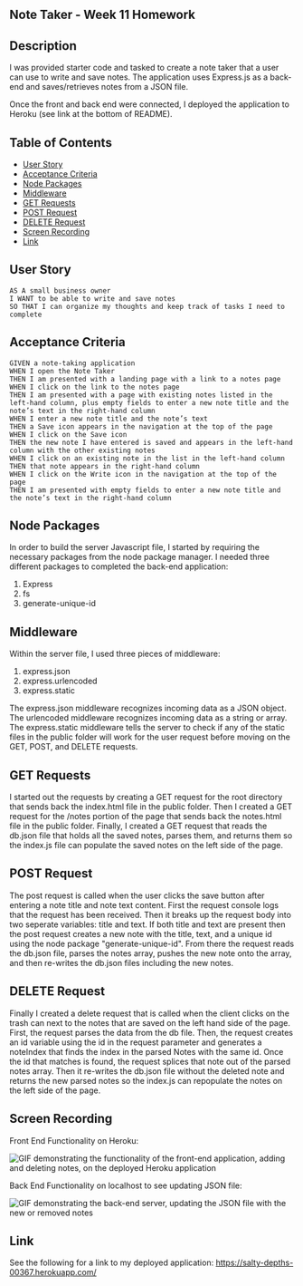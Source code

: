 ## Note Taker - Week 11 Homework

## Description

I was provided starter code and tasked to create a note taker that a user can use to write and save notes. The application uses Express.js as a back-end and saves/retrieves notes from a JSON file.

Once the front and back end were connected, I deployed the application to Heroku (see link at the bottom of README).

## Table of Contents

- [User Story](#user-story)
- [Acceptance Criteria](#acceptance-criteria)
- [Node Packages](#node-packages)
- [Middleware](#middleware)
- [GET Requests](#get-requests)
- [POST Request](#post-request)
- [DELETE Request](#delete-request)
- [Screen Recording](#screen-recording)
- [Link](#link)

## User Story

```
AS A small business owner
I WANT to be able to write and save notes
SO THAT I can organize my thoughts and keep track of tasks I need to complete
```

## Acceptance Criteria

```
GIVEN a note-taking application
WHEN I open the Note Taker
THEN I am presented with a landing page with a link to a notes page
WHEN I click on the link to the notes page
THEN I am presented with a page with existing notes listed in the left-hand column, plus empty fields to enter a new note title and the note’s text in the right-hand column
WHEN I enter a new note title and the note’s text
THEN a Save icon appears in the navigation at the top of the page
WHEN I click on the Save icon
THEN the new note I have entered is saved and appears in the left-hand column with the other existing notes
WHEN I click on an existing note in the list in the left-hand column
THEN that note appears in the right-hand column
WHEN I click on the Write icon in the navigation at the top of the page
THEN I am presented with empty fields to enter a new note title and the note’s text in the right-hand column
```

## Node Packages

In order to build the server Javascript file, I started by requiring the necessary packages from the node package manager. I needed three different packages to completed the back-end application:

1. Express
2. fs
3. generate-unique-id

## Middleware

Within the server file, I used three pieces of middleware:

1. express.json
2. express.urlencoded
3. express.static

The express.json middleware recognizes incoming data as a JSON object. The urlencoded middleware recognizes incoming data as a string or array. The express.static middleware tells the server to check if any of the static files in the public folder will work for the user request before moving on the GET, POST, and DELETE requests.

## GET Requests

I started out the requests by creating a GET request for the root directory that sends back the index.html file in the public folder. Then I created a GET request for the /notes portion of the page that sends back the notes.html file in the public folder. Finally, I created a GET request that reads the db.json file that holds all the saved notes, parses them, and returns them so the index.js file can populate the saved notes on the left side of the page.

## POST Request

The post request is called when the user clicks the save button after entering a note title and note text content. First the request console logs that the request has been received. Then it breaks up the request body into two seperate variables: title and text. If both title and text are present then the post request creates a new note with the title, text, and a unique id using the node package "generate-unique-id". From there the request reads the db.json file, parses the notes array, pushes the new note onto the array, and then re-writes the db.json files including the new notes.

## DELETE Request

Finally I created a delete request that is called when the client clicks on the trash can next to the notes that are saved on the left hand side of the page. First, the request parses the data from the db file. Then, the request creates an id variable using the id in the request parameter and generates a noteIndex that finds the index in the parsed Notes with the same id. Once the id that matches is found, the request splices that note out of the parsed notes array. Then it re-writes the db.json file without the deleted note and returns the new parsed notes so the index.js can repopulate the notes on the left side of the page.

## Screen Recording

Front End Functionality on Heroku:

![GIF demonstrating the functionality of the front-end application, adding and deleting notes, on the deployed Heroku application](./public/assets/images/front-end-note-taker.gif)

Back End Functionality on localhost to see updating JSON file:

![GIF demonstrating the back-end server, updating the JSON file with the new or removed notes](./public/assets/images/back-end-note-taker.gif)

## Link

See the following for a link to my deployed application: https://salty-depths-00367.herokuapp.com/
